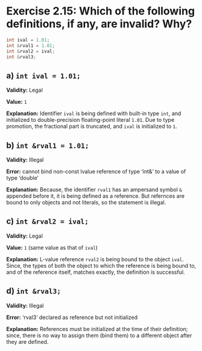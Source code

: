 # Exercise 2.15: Which of the following definitions, if any, are invalid? Why?

```cpp
int ival = 1.01;
int &rval1 = 1.01;
int &rval2 = ival;
int &rval3;
```

## a) `int ival = 1.01;`

**Validity:** Legal

**Value:** `1`

**Explanation:** Identifier `ival` is being defined with built-in type `int`, and initialized to double-precision floating-point literal `1.01`. Due to type promotion, the fractional part is truncated, and `ival` is initialized to `1`.

## b) `int &rval1 = 1.01;`

**Validity:** Illegal

**Error:** cannot bind non-const lvalue reference of type ‘int&’ to a value of type ‘double’

**Explanation:** Because, the identifier `rval1` has an ampersand symbol `&` appended before it, it is being defined as a reference. But refernces are bound to only objects and not literals, so the statement is illegal.

## c) `int &rval2 = ival;`

**Validity:** Legal

**Value:** `1` (same value as that of `ival`)

**Explanation:** L-value reference `rval2` is being bound to the object `ival`. Since, the types of both the object to which the reference is being bound to, and of the reference itself, matches exactly, the definition is successful.

## d) `int &rval3;`

**Validity:** Illegal

**Error:** ‘rval3’ declared as reference but not initialized

**Explanation:** References must be initialized at the time of their definition; since, there is no way to assign them (bind them) to a different object after they are defined.